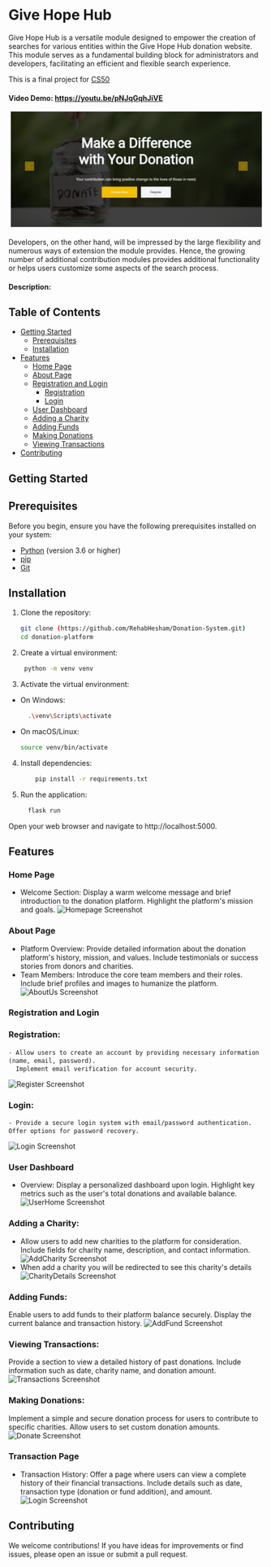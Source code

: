 # Give Hope Hub

Give Hope Hub is a versatile module designed to empower the creation of searches for various entities within the Give Hope Hub donation website. This module serves as a fundamental building block for administrators and developers, facilitating an efficient and flexible search experience.

This is a final project for [CS50] 
#### Video Demo: https://youtu.be/pNJqGqhJiVE

[CS50]: https://cs50.harvard.edu/x/2023/

![miniHome Screenshot](https://github.com/RehabHesham/Donation-System/blob/main/screenshots/miniHome.png)

Developers, on the other hand, will be impressed by the large flexibility and
numerous ways of extension the module provides. Hence, the growing number of
additional contribution modules provides additional functionality or helps users
customize some aspects of the search process.

#### Description:
## Table of Contents

- [Getting Started](#getting-started)
  - [Prerequisites](#prerequisites)
  - [Installation](#installation)
- [Features](#features)
  - [Home Page](#home-page)
  - [About Page](#about-page)
  - [Registration and Login](#registration-and-login)
    - [Registration](#registration)
    - [Login](#login) 
  - [User Dashboard](#user-dashboard)
  - [Adding a Charity](#adding-a-charity)
  - [Adding Funds](#adding-funds)
  - [Making Donations](#making-donations)
  - [Viewing Transactions](#viewing-transactions)
- [Contributing](#contributing)


## Getting Started

## Prerequisites
Before you begin, ensure you have the following prerequisites installed on your system:

- [Python](https://www.python.org/) (version 3.6 or higher)
- [pip](https://pip.pypa.io/en/stable/installation/)
- [Git](https://git-scm.com/)


## Installation
1. Clone the repository:
   ```bash
   git clone (https://github.com/RehabHesham/Donation-System.git)
   cd donation-platform

2. Create a virtual environment:
   ```bash
    python -m venv venv
   
3. Activate the virtual environment:
  - On Windows:
      ```bash
        .\venv\Scripts\activate
  - On macOS/Linux:
      ```bash
      source venv/bin/activate
      
4. Install dependencies:
    ```bash
        pip install -r requirements.txt
    
5. Run the application:

    ```bash
      flask run
Open your web browser and navigate to http://localhost:5000.

## Features
### Home Page
  - Welcome Section:
      Display a warm welcome message and brief introduction to the donation platform.
      Highlight the platform's mission and goals.
    ![Homepage Screenshot](https://github.com/RehabHesham/Donation-System/blob/main/screenshots/HomePage.png)
  
### About Page
  - Platform Overview:
      Provide detailed information about the donation platform's history, mission, and values.
      Include testimonials or success stories from donors and charities.
  - Team Members:
      Introduce the core team members and their roles.
      Include brief profiles and images to humanize the platform.
    ![AboutUs Screenshot](https://github.com/RehabHesham/Donation-System/blob/main/screenshots/AboutUs.png)

### Registration and Login
  ### Registration:
    - Allow users to create an account by providing necessary information (name, email, password).
      Implement email verification for account security.
  ![Register Screenshot](https://github.com/RehabHesham/Donation-System/blob/main/screenshots/Register.png)
  ### Login:
    - Provide a secure login system with email/password authentication.
    Offer options for password recovery.
  ![Login Screenshot](https://github.com/RehabHesham/Donation-System/blob/main/screenshots/login.png)
### User Dashboard
  - Overview:
      Display a personalized dashboard upon login.
      Highlight key metrics such as the user's total donations and available balance.
      ![UserHome Screenshot](https://github.com/RehabHesham/Donation-System/blob/main/screenshots/AddCharity.png)

    
### Adding a Charity:
  - Allow users to add new charities to the platform for consideration.
    Include fields for charity name, description, and contact information.
    ![AddCharity Screenshot]()
  - When add a charity you will be redirected to see this charity's details
    ![CharityDetails Screenshot](https://github.com/RehabHesham/Donation-System/blob/main/screenshots/CharityDetails.png)


### Adding Funds:
  Enable users to add funds to their platform balance securely.
  Display the current balance and transaction history.
    ![AddFund Screenshot](https://github.com/RehabHesham/Donation-System/blob/main/screenshots/AddFund.png)


### Viewing Transactions:
  Provide a section to view a detailed history of past donations.
  Include information such as date, charity name, and donation amount.
    ![Transactions Screenshot](https://github.com/RehabHesham/Donation-System/blob/main/screenshots/UserTransactions.png)

  
### Making Donations:
  Implement a simple and secure donation process for users to contribute to specific charities.
  Allow users to set custom donation amounts.
    ![Donate Screenshot](https://github.com/RehabHesham/Donation-System/blob/main/screenshots/Donate.png)


### Transaction Page
  - Transaction History:
    Offer a page where users can view a complete history of their financial transactions.
    Include details such as date, transaction type (donation or fund addition), and amount.
      ![Login Screenshot](https://github.com/RehabHesham/Donation-System/blob/main/screenshots/login.png)


## Contributing
  We welcome contributions! If you have ideas for improvements or find issues, please open an issue or submit a pull request.
